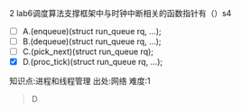 2
lab6调度算法支撑框架中与时钟中断相关的函数指针有（）s4
- [ ] A.(enqueue)(struct run_queue rq, …);
- [ ] B.(dequeue)(struct run_queue rq, …);
- [ ] C.(pick_next)(struct run_queue rq);
- [x] D.(proc_tick)(struct run_queue rq, …);

知识点:进程和线程管理
出处:网络
难度:1
> D
